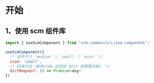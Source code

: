 <!--
 * @Author: huangyuhui
 * @Date: 2020-12-15 14:05:00
 * @LastEditors: huangyuhui
 * @LastEditTime: 2020-12-15 14:09:23
 * @Description:
 * @FilePath: \scm_frontend_common\docs\commonComponent\start\README.md
-->

# 开始

## 1、使用 scm 组件库

```js
import { useScmComponent } from "scm-common/src/vue-component";

useScmComponent({
  /* 组件尺寸 'medium' | 'small' | 'mini' */
  size: 'small',
  /* 码值方法（表单item 如添加 dict 则需要注册） */
  dictRequest: () => Promise<any>
})
```

